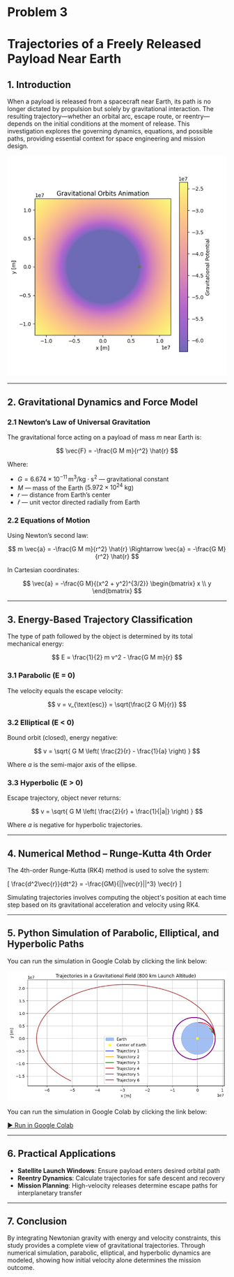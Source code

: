 
# Problem 3
# Trajectories of a Freely Released Payload Near Earth

## 1. Introduction

When a payload is released from a spacecraft near Earth, its path is no longer dictated by propulsion but solely by gravitational interaction. The resulting trajectory—whether an orbital arc, escape route, or reentry—depends on the initial conditions at the moment of release. This investigation explores the governing dynamics, equations, and possible paths, providing essential context for space engineering and mission design.

![alt text](gravitational_field.gif)

---

## 2. Gravitational Dynamics and Force Model

### 2.1 Newton’s Law of Universal Gravitation

The gravitational force acting on a payload of mass $m$ near Earth is:

$$
\vec{F} = -\frac{G M m}{r^2} \hat{r}
$$

Where:
- $G = 6.674 \times 10^{-11} \, \text{m}^3/\text{kg} \cdot \text{s}^2$ — gravitational constant  
- $M$ — mass of the Earth ($5.972 \times 10^{24} \text{ kg}$)  
- $r$ — distance from Earth’s center  
- $\hat{r}$ — unit vector directed radially from Earth

### 2.2 Equations of Motion

Using Newton’s second law:

$$
m \vec{a} = -\frac{G M m}{r^2} \hat{r} \Rightarrow \vec{a} = -\frac{G M}{r^2} \hat{r}
$$

In Cartesian coordinates:

$$
\vec{a} = -\frac{G M}{(x^2 + y^2)^{3/2}} \begin{bmatrix} x \\ y \end{bmatrix}
$$

---

## 3. Energy-Based Trajectory Classification

The type of path followed by the object is determined by its total mechanical energy:

$$
E = \frac{1}{2} m v^2 - \frac{G M m}{r}
$$

### 3.1 Parabolic (E = 0)

The velocity equals the escape velocity:

$$
v = v_{\text{esc}} = \sqrt{\frac{2 G M}{r}}
$$

### 3.2 Elliptical (E < 0)

Bound orbit (closed), energy negative:

$$
v = \sqrt{ G M \left( \frac{2}{r} - \frac{1}{a} \right) }
$$

Where $a$ is the semi-major axis of the ellipse.

### 3.3 Hyperbolic (E > 0)

Escape trajectory, object never returns:

$$
v = \sqrt{ G M \left( \frac{2}{r} + \frac{1}{|a|} \right) }
$$

Where $a$ is negative for hyperbolic trajectories.

---

## 4. Numerical Method – Runge-Kutta 4th Order

The 4th-order Runge-Kutta (RK4) method is used to solve the system:

\[
\frac{d^2\vec{r}}{dt^2} = -\frac{GM}{||\vec{r}||^3} \vec{r}
\]

Simulating trajectories involves computing the object's position at each time step based on its gravitational acceleration and velocity using RK4.

---

## 5. Python Simulation of Parabolic, Elliptical, and Hyperbolic Paths

You can run the simulation in Google Colab by clicking the link below:

![alt text](image-8.png)

You can run the simulation in Google Colab by clicking the link below:

[▶ Run in Google Colab](https://colab.research.google.com/drive/1DWkJbRjLHnmaCxZJ56LBOqw4I4w94t6T?usp=sharing)

---

## 6. Practical Applications

- **Satellite Launch Windows**: Ensure payload enters desired orbital path
- **Reentry Dynamics**: Calculate trajectories for safe descent and recovery
- **Mission Planning**: High-velocity releases determine escape paths for interplanetary transfer

---

## 7. Conclusion

By integrating Newtonian gravity with energy and velocity constraints, this study provides a complete view of gravitational trajectories. Through numerical simulation, parabolic, elliptical, and hyperbolic dynamics are modeled, showing how initial velocity alone determines the mission outcome.